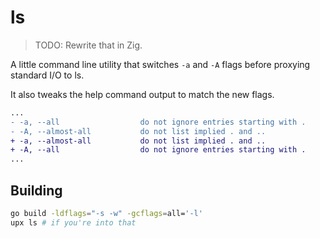 # ls

> TODO: Rewrite that in Zig.

A little command line utility that switches `-a` and `-A` flags before proxying standard I/O to ls.

It also tweaks the help command output to match the new flags.

```diff
...
- -a, --all                  do not ignore entries starting with .
- -A, --almost-all           do not list implied . and ..
+ -a, --almost-all           do not list implied . and ..
+ -A, --all                  do not ignore entries starting with .
...

```

## Building

```bash
go build -ldflags="-s -w" -gcflags=all='-l'
upx ls # if you're into that
```

